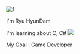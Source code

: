 ## 
![1](https://woc.aises.org/sites/default/files/styles/image730x495/public/March2020-Student-Illo-BLOGPOST-FNL.jpg?itok=sfPCAQLh)

I'm Ryu HyunDam

I'm learning about C, C# <img src="https://img.shields.io/badge/C-0BF8F8?style=flat-square&logo=C&logoColor=white"/>

My Goal : Game Developer

